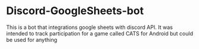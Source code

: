 # Discord-GoogleSheets-bot
This is a bot that integrations google sheets with discord API. It was intended to track participation for a game called CATS for Android but could be used for anything
